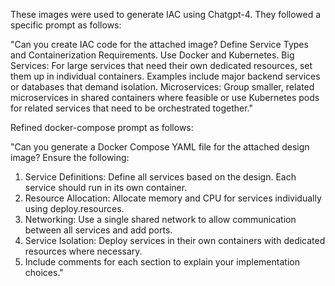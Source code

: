 These images were used to generate IAC using Chatgpt-4. They followed a specific prompt as follows:

"Can you create IAC code for the attached image?
Define Service Types and Containerization Requirements.
Use Docker and Kubernetes.
Big Services: For large services that need their own dedicated resources, set them up in individual containers. Examples include major backend services or databases that demand isolation.
Microservices: Group smaller, related microservices in shared containers where feasible or use Kubernetes pods for related services that need to be orchestrated together."

Refined docker-compose prompt as follows:

"Can you generate a Docker Compose YAML file for the attached design image? 
Ensure the following:
1. Service Definitions:
	Define all services based on the design. Each service should run in its own container.
2. Resource Allocation:
	Allocate memory and CPU for services individually using deploy.resources.
3. Networking:
	Use a single shared network to allow communication between all services and add ports.
4. Service Isolation:
	Deploy services in their own containers with dedicated resources where necessary.
5. Include comments for each section to explain your implementation choices."